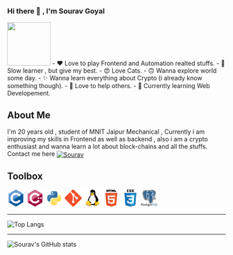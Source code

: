### Hi there 👋 , I'm Sourav Goyal
<!-- ![Cat](cat.gif) -->
<img src="https://media.giphy.com/media/wn6FJK3c5AQNePKXy4/giphy-downsized-large.gif" width="100" height="100" />
- ❤️ Love to play Frontend and Automation realted stuffs.
- 🥲 Slow learner , but give my best.
- 😍 Love Cats.
- 🙃 Wanna explore world some day.
- ✨ Wanna learn everything about Crypto (i already know something though).
- 🙏 Love to help others.
- 🚶 Currently learning Web Developement.

## About Me

I'm 20 years old , student of MNIT Jaipur Mechanical , Currently i am improving my skills in Frontend as well as backend , also i am a crypto enthusiast and wanna learn a lot about block-chains and all the stuffs. Contact me here <!-- LinkedIn -->
<a href="https://www.linkedin.com/in/sourav-goyal-0aa9a4203" target="blank"><img align="center" src="https://img.shields.io/badge/Sourav-0077B5?style=for-the-badge&logo=linkedin&logoColor=white&style=social&label=LinkedIn" alt="Sourav"></a> 

## Toolbox

<p align="left">

<!-- C Language -->
<img src="https://raw.githubusercontent.com/devicons/devicon/master/icons/c/c-original.svg" alt="c" width="40" height="40"/> 

<!-- CPP Language -->
<img src="https://raw.githubusercontent.com/devicons/devicon/master/icons/cplusplus/cplusplus-original.svg" alt="cplusplus" width="40" height="40"/>
  
<!-- Python -->
<img src="https://raw.githubusercontent.com/devicons/devicon/master/icons/python/python-original.svg" alt="python" width="40" height="40"/> 

<!-- Git -->
<img src="https://raw.githubusercontent.com/devicons/devicon/master/icons/git/git-original.svg" alt="git" width="40" height="40"/> 

<!-- Linux -->
<img src="https://raw.githubusercontent.com/devicons/devicon/master/icons/linux/linux-original.svg" alt="linux" width="40" height="40"/> 

<!-- HTML -->
<img src="https://raw.githubusercontent.com/devicons/devicon/master/icons/html5/html5-original-wordmark.svg" alt="html5" width="40" height="40"/>
  
<!-- CSS -->
<img src="https://raw.githubusercontent.com/devicons/devicon/master/icons/css3/css3-original-wordmark.svg" alt="css3" width="40" height="40"/>
  
<!-- SQL -->
<img src="https://raw.githubusercontent.com/devicons/devicon/master/icons/postgresql/postgresql-original-wordmark.svg" alt="postgresql" width="40" height="40"/>
 
</p>

---------------------------------------------------------------------

![Top Langs](https://github-readme-stats.vercel.app/api/top-langs/?username=souravkgit&layout=compact)

---------------------------------------------------------------------

![Sourav's GitHub stats](https://github-readme-stats.vercel.app/api?username=souravkgit&theme=tokyonight&show_icons=true)

